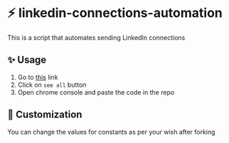 # ⚡ linkedin-connections-automation

This is a script that automates sending LinkedIn connections


## ✨ Usage

1. Go to [this](https://www.linkedin.com/mynetwork/) link
2. Click on `see all` button
3. Open chrome console and paste the code in the repo


## 🎨 Customization

You can change the values for constants as per your wish after forking
